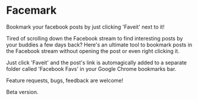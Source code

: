 Facemark
========

Bookmark your facebook posts by just clicking 'Faveit' next to it!

Tired of scrolling down the Facebook stream to find interesting posts by your buddies a few days back? 
Here's an ultimate tool to bookmark posts in the Facebook stream without opening the post or even right clicking it.

Just click 'Faveit' and the post's link is automagically added to a separate folder called 'Facebook Favs' in your Google Chrome bookmarks bar.

Feature requests, bugs, feedback are welcome!

Beta version.
